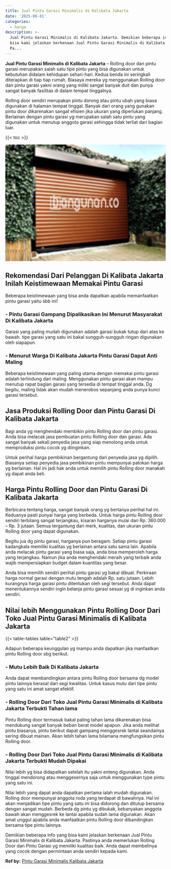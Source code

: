 ```yaml
---
title: Jual Pintu Garasi Minimalis di Kalibata Jakarta
date: '2025-08-01'
categories:
  - harga
description: >-
  Jual Pintu Garasi Minimalis di Kalibata Jakarta. Demikian beberapa info yang
  bisa kami jelaskan berkenaan Jual Pintu Garasi Minimalis di Kalibata Jakarta.
  Pa...
---
```


**Jual Pintu Garasi Minimalis di Kalibata Jakarta** – Rolling door dan pintu garasi merupakan salah satu tipe pintu yang bisa digunakan untuk kebutuhan didalam kehidupan sehari-hari. Kedua benda ini seringkali diterapkan di tiap tiap rumah. Biasaya mereka yg menggunakan Rolling door dan pintu garasi yakni orang yang miliki sangat banyak duit dan punya sangat banyak fasilitas di dalam tempat tinggalnya.

Rolling door sendiri merupakan pintu dorong atau pintu ubah yang biasa digunakan di halaman tempat tinggal. Banyak dari orang yang gunakan pintu door dikarenakan sangat efisien jika ukuran yang diperlukan panjang. Berlainan dengan pintu garasi yg merupakan salah satu pintu yang digunakan untuk menutup anggota garasi sehingga tidak terliat dari bagian luar.

{{< toc >}}

![Jual Pintu Garasi Minimalis di Kalibata Jakarta](/images/pintu-garasi-55.png)

## Rekomendasi Dari Pelanggan Di Kalibata Jakarta Inilah Keistimewaan Memakai Pintu Garasi

Beberapa keistimewaan yang bisa anda dapatkan apabila memanfaatkan pintu garasi yaitu sbb ini!

### \- Pintu Garasi Gampang Dipalikasikan Ini Menurut Masyarakat Di Kalibata Jakarta

Garasi yang paling mudah digunakan adalah garasi bukak tutup dari atas ke bawah. tipe garasi yang satu ini bakal sungguh-sungguh ringan digunakan oleh siapapun.

### \- Menurut Warga Di Kalibata Jakarta Pintu Garasi Dapat Anti Maling

Beberapa keistimewaan yang paling utama dengan memakai pintu garasi adalah terlindung dari maling. Menggunakan pintu garasi akan mampu menutup rapat bagian garasi yang tersedia di tempat tinggal anda. Dg begitu, maling tidak akan mudah menerobos sepanjang anda punya kunci garasi tersebut.

## Jasa Produksi Rolling Door dan Pintu Garasi Di Kalibata Jakarta

Bagi anda yg menghendaki membikin pintu Rolling door dan pintu garasi. Anda bisa melacak jasa pembuatan pintu Rolling door dan garasi. Ada sangat banyak sekali penyedia jasa yang siap menolong anda untuk memproduksi pintu cocok yg diinginkan.

Untuk perihal harga pembikinan bergantung dari penyedia jasa yg dipilih. Biasanya setiap penyedia jasa pembikinan pintu mempunyai patokan harga yg berlainan. Hal ini jadi hak anda untuk memilih pintu Rolling door manakah yg dapat anda beli.

## Harga Pintu Rolling Door dan Pintu Garasi Di Kalibata Jakarta

Berbicara tentang harga, sangat banyak orang yg bertanya perihal hal ini. Keduanya pasti punyai harga yang berbeda. Untuk harga pintu Rolling door sendiri terbilang sangat terjangkau, kisaran harganya mulai dari Rp. 360.000 – Rp. 3 jutaan. Semua tergantung dari merk, kualitas, dan ukuran pintu Rolling door yang dapat digunakan.

Begitu jua dg pintu garasi, harganya pun beragam. Setiap pintu garasi kadangkala memiliki kualitas yg berlainan antara satu sama lain. Apabila anda melacak pintu garasi yang biasa saja, anda bisa memperoleh harga yang terjangkau. Namun jika anda menghendaki meraih yang terbaik anda wajib mempersiapkan budget dalam kuantitas yang besar.

Anda bisa memilih sendiri perihal pintu garasi yg bakal dibuat. Perkiraan harga normal garasi dengan mutu tengah adalah Rp. satu jutaan. Lebih kurangnya harga garasi pintu ditentukan oleh segi tersebut. Anda dapat menentukannya sendiri ingin belanja pintu garasi sesuai yg di inginkan anda sendiri.

## Nilai lebih Menggunakan Pintu Rolling Door Dari Toko Jual Pintu Garasi Minimalis di Kalibata Jakarta

{{< table-tables table="table2" >}}

Adapun beberapa keunggulan yg mampu anda dapatkan jika manfaatkan pintu Rolling door sbg berikut.

### \- Mutu Lebih Baik Di Kalibata Jakarta

Anda dapat membandingkan antara pintu Rolling door bersama dg model pintu lainnya berasal dari segi kwalitas. Untuk kasus mutu dari tipe pintu yang satu ini amat sangat efektif.

### \- Rolling Door Dari Toko Jual Pintu Garasi Minimalis di Kalibata Jakarta Terbukti Tahan lama

Pintu Rolling door termasuk bakal paling tahan lama dikarenakan bisa mendukung sangat banyak beban berat model apapun. Jika anda melihat pintu biasanya, pintu berikut dapat gampang menggesrek lantai seandainya sering dibuat mainan. Akan lebih tahan lama bilamana mengfungsikan pintu Rolling door.

### \- Rolling Door Dari Toko Jual Pintu Garasi Minimalis di Kalibata Jakarta Terbukti Mudah Dipakai

Nilai lebih yg bisa didapatkan setelah itu yakni enteng digunakan. Anda tinggal mendorong atau menggesernya saja untuk menggunakan type pintu yang satu ini.

Nilai lebih yang dapat anda dapatkan pertama ialah mudah digunakan. Rolling door mempunyai anggota roda yang terdapat di bawahnya. Hal ini akan menjadikan tipe pintu yang satu ini bisa didorong dan ditutup bersama dengan sangat mudah. Berbeda dg pintu yg dibukak, kebanyakan anggota bawah akan menggesrek ke lantai apabila sudah lama digunakan. Akan amat unggul apabila anda manfaatkan pintu Rolling door dibandingkan bersama tipe pintu lainnya.

Demikian beberapa info yang bisa kami jelaskan berkenaan Jual Pintu Garasi Minimalis di Kalibata Jakarta. Pastinya anda memerlukan Rolling Door dan Pintu Garasi yg memiliki kualitas baik. Anda dapat membelinya yang cocok dengan permintaan anda sendiri kepada kami.

**Ref by:** [Pintu Garasi Minimalis Kalibata Jakarta](https://id.wikipedia.org/wiki/Pintu)
